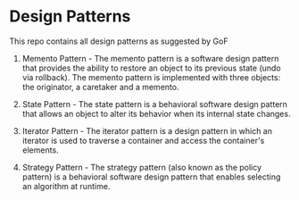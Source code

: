 # Design Patterns
This repo contains all design patterns as suggested by GoF

1. Memento Pattern -
   The memento pattern is a software design pattern that provides the ability to restore an object to its previous state (undo via rollback). The memento pattern is   implemented with three objects: the originator, a caretaker and a memento.

2. State Pattern -
   The state pattern is a behavioral software design pattern that allows an object to alter its behavior when its internal state changes.
   
3. Iterator Pattern -
   The iterator pattern is a design pattern in which an iterator is used to traverse a container and access the container's elements.

4. Strategy Pattern -
   The strategy pattern (also known as the policy pattern) is a behavioral software design pattern that enables selecting an algorithm at runtime.
